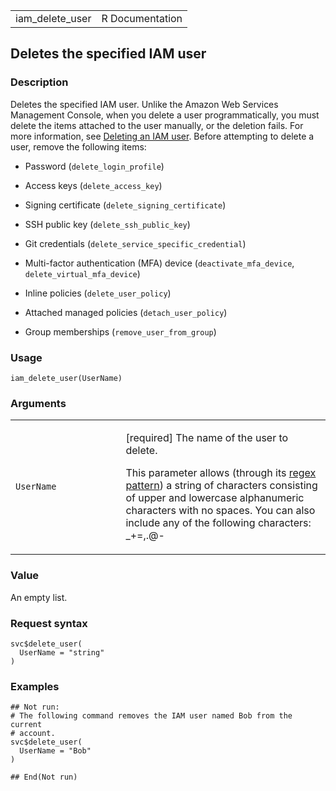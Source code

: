 <table style="width: 100%;">
<tbody>
<tr class="odd">
<td>iam_delete_user</td>
<td style="text-align: right;">R Documentation</td>
</tr>
</tbody>
</table>

## Deletes the specified IAM user

### Description

Deletes the specified IAM user. Unlike the Amazon Web Services
Management Console, when you delete a user programmatically, you must
delete the items attached to the user manually, or the deletion fails.
For more information, see [Deleting an IAM
user](https://docs.aws.amazon.com/IAM/latest/UserGuide/id_users_manage.html#id_users_deleting_cli).
Before attempting to delete a user, remove the following items:

-   Password (`delete_login_profile`)

-   Access keys (`delete_access_key`)

-   Signing certificate (`delete_signing_certificate`)

-   SSH public key (`delete_ssh_public_key`)

-   Git credentials (`delete_service_specific_credential`)

-   Multi-factor authentication (MFA) device (`deactivate_mfa_device`,
    `delete_virtual_mfa_device`)

-   Inline policies (`delete_user_policy`)

-   Attached managed policies (`detach_user_policy`)

-   Group memberships (`remove_user_from_group`)

### Usage

    iam_delete_user(UserName)

### Arguments

<table>
<colgroup>
<col style="width: 35%" />
<col style="width: 65%" />
</colgroup>
<tbody>
<tr class="odd">
<td><code id="iam_delete_user_:_UserName">UserName</code></td>
<td><p>[required] The name of the user to delete.</p>
<p>This parameter allows (through its <a
href="https://en.wikipedia.org/wiki/Regex">regex pattern</a>) a string
of characters consisting of upper and lowercase alphanumeric characters
with no spaces. You can also include any of the following characters:
_+=,.@-</p></td>
</tr>
</tbody>
</table>

### Value

An empty list.

### Request syntax

    svc$delete_user(
      UserName = "string"
    )

### Examples

    ## Not run: 
    # The following command removes the IAM user named Bob from the current
    # account.
    svc$delete_user(
      UserName = "Bob"
    )

    ## End(Not run)
